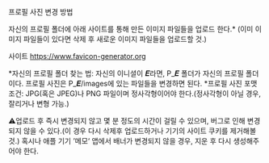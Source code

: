 프로필 사진 변경 방법

자신의 프로필 폴더에 아래 사이트를 통해 만든 이미지 파일들을 업로드 한다.*
(이미 이미지 파일들이 있다면 삭제 후 새로운 이미지 파일들을 업로드할 것.)

사이트
 https://www.favicon-generator.org

*자신의 프로필 폴더 찾는 법: 
자신의 이니셜이 𝑬라면, P_𝑬 폴더가 자신의 프로필 폴더이다.
프로필 사진은 P_𝑬/images에 있는 파일들을 변경하면 된다.
*프로필 사진 포맷 조건: 
JPG(혹은 JPEG)나 PNG 파일이며 정사각형이어야 한다.(정사각형이 아닐 경우, 잘리거나 변형 가능.)

⚠️업로드 후 즉시 변경되지 않고 몇 분 정도의 시간이 걸릴 수 있으며, 버그로 인해 변경되지 않을 수 있다.(이 경우 다시 삭제후 업로드하거나 기기의 사이트 쿠키를 제거해볼 것.)
혹시나 애플 기기 ’메모‘ 앱에서 배너가 변경되지 않을 경우, 지운 후 다시 생성해주어야 한다.

